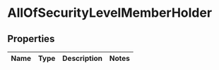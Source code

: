 # AllOfSecurityLevelMemberHolder

## Properties
Name | Type | Description | Notes
------------ | ------------- | ------------- | -------------
